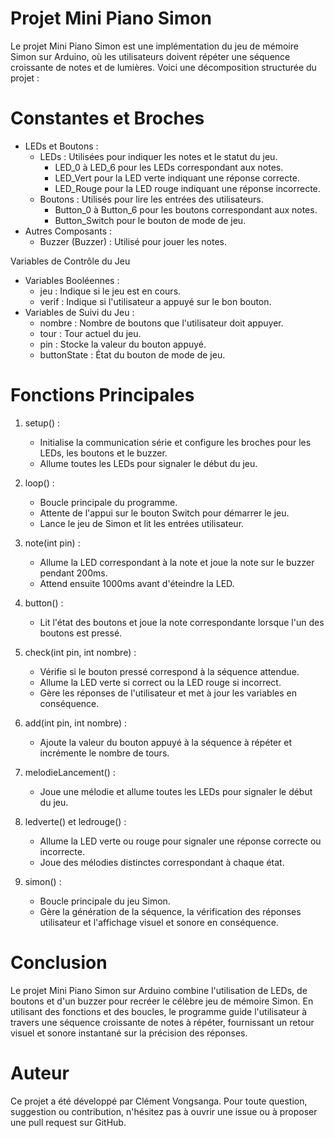 # Projet Mini Piano Simon
Le projet Mini Piano Simon est une implémentation du jeu de mémoire Simon sur Arduino, où les utilisateurs doivent répéter une séquence croissante de notes et de lumières. Voici une décomposition structurée du projet :

# Constantes et Broches
  - LEDs et Boutons :
      - LEDs : Utilisées pour indiquer les notes et le statut du jeu.
          - LED_0 à LED_6 pour les LEDs correspondant aux notes.
          - LED_Vert pour la LED verte indiquant une réponse correcte.
          - LED_Rouge pour la LED rouge indiquant une réponse incorrecte.
      - Boutons : Utilisés pour lire les entrées des utilisateurs.
          - Button_0 à Button_6 pour les boutons correspondant aux notes.
          - Button_Switch pour le bouton de mode de jeu.
  - Autres Composants :
      - Buzzer (Buzzer) : Utilisé pour jouer les notes.

Variables de Contrôle du Jeu
  - Variables Booléennes :
      - jeu : Indique si le jeu est en cours.
      - verif : Indique si l'utilisateur a appuyé sur le bon bouton.
  - Variables de Suivi du Jeu :
      - nombre : Nombre de boutons que l'utilisateur doit appuyer.
      - tour : Tour actuel du jeu.
      - pin : Stocke la valeur du bouton appuyé.
      - buttonState : État du bouton de mode de jeu.

# Fonctions Principales
1. setup() :
    - Initialise la communication série et configure les broches pour les LEDs, les boutons et le buzzer.
    - Allume toutes les LEDs pour signaler le début du jeu.

2. loop() :
    - Boucle principale du programme.
    - Attente de l'appui sur le bouton Switch pour démarrer le jeu.
    - Lance le jeu de Simon et lit les entrées utilisateur.

3. note(int pin) :
    - Allume la LED correspondant à la note et joue la note sur le buzzer pendant 200ms.
    - Attend ensuite 1000ms avant d'éteindre la LED.

4. button() :
    - Lit l'état des boutons et joue la note correspondante lorsque l'un des boutons est pressé.

5. check(int pin, int nombre) :
    - Vérifie si le bouton pressé correspond à la séquence attendue.
    - Allume la LED verte si correct ou la LED rouge si incorrect.
    - Gère les réponses de l'utilisateur et met à jour les variables en conséquence.

6. add(int pin, int nombre) :
    - Ajoute la valeur du bouton appuyé à la séquence à répéter et incrémente le nombre de tours.

7. melodieLancement() :
    - Joue une mélodie et allume toutes les LEDs pour signaler le début du jeu.

8. ledverte() et ledrouge() :
    - Allume la LED verte ou rouge pour signaler une réponse correcte ou incorrecte.
    - Joue des mélodies distinctes correspondant à chaque état.

9. simon() :
    - Boucle principale du jeu Simon.
    - Gère la génération de la séquence, la vérification des réponses utilisateur et l'affichage visuel et sonore en conséquence.

# Conclusion
Le projet Mini Piano Simon sur Arduino combine l'utilisation de LEDs, de boutons et d'un buzzer pour recréer le célèbre jeu de mémoire Simon. En utilisant des fonctions et des boucles, le programme guide l'utilisateur à travers une séquence croissante de notes à répéter, fournissant un retour visuel et sonore instantané sur la précision des réponses.

# Auteur
Ce projet a été développé par Clément Vongsanga. Pour toute question, suggestion ou contribution, n'hésitez pas à ouvrir une issue ou à proposer une pull request sur GitHub.
